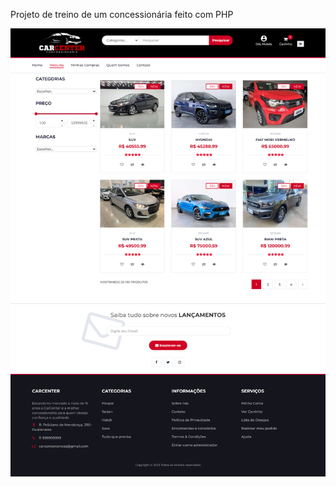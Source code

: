 Projeto de treino de um concessionária feito com PHP
<!DOCTYPE html>
<html lang="pt-br">
<head>
    <meta charset="UTF-8">
    <meta name="viewport" content="width=device-width, initial-scale=1.0">
</head>
<body>
    <img src="img/car-center-layout.png">

</body>
</html>
